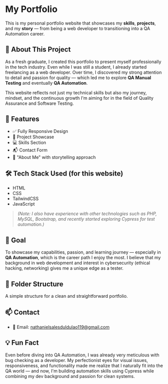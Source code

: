 # My Portfolio

This is my personal portfolio website that showcases my **skills**, **projects**, and my **story** — from being a web developer to transitioning into a QA Automation career.

## 📌 About This Project

As a fresh graduate, I created this portfolio to present myself professionally in the tech industry. Even while I was still a student, I already started freelancing as a web developer. Over time, I discovered my strong attention to detail and passion for quality — which led me to explore **QA Manual Testing** and eventually **QA Automation**.

This website reflects not just my technical skills but also my journey, mindset, and the continuous growth I'm aiming for in the field of Quality Assurance and Software Testing.

## 🚀 Features

- ✅ Fully Responsive Design
- 📁 Project Showcase
- 💻 Skills Section
- 📬 Contact Form
- 📖 "About Me" with storytelling approach

## 🛠 Tech Stack Used (for this website)

- HTML  
- CSS  
- TailwindCSS  
- JavaScript  

> *(Note: I also have experience with other technologies such as PHP, MySQL, Bootstrap, and recently started exploring Cypress for test automation.)*

## 🎯 Goal

To showcase my capabilities, passion, and learning journey — especially in **QA Automation**, which is the career path I enjoy the most. I believe that my background in web development and interest in cybersecurity (ethical hacking, networking) gives me a unique edge as a tester.

## 📁 Folder Structure

A simple structure for a clean and straightforward portfolio.

## 📫 Contact

- 📧 Email: [nathanielsalesduldulao119@gmail.com](mailto:nathanielsalesduldulao119@gmail.com)

## 💡 Fun Fact

Even before diving into QA Automation, I was already very meticulous with bug checking as a developer. My perfectionist eyes for visual issues, responsiveness, and functionality made me realize that I naturally fit into the QA world — and now, I'm building automation skills using Cypress while combining my dev background and passion for clean systems.



